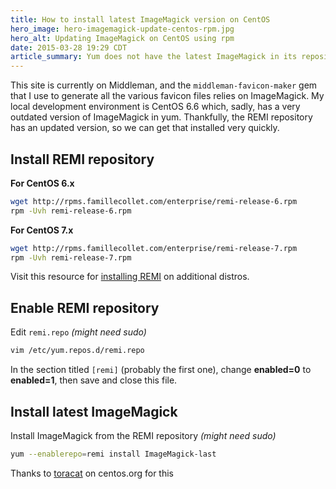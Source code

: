 ```yaml
---
title: How to install latest ImageMagick version on CentOS
hero_image: hero-imagemagick-update-centos-rpm.jpg
hero_alt: Updating ImageMagick on CentOS using rpm
date: 2015-03-28 19:29 CDT
article_summary: Yum does not have the latest ImageMagick in its repository; thankfully, the REMI repository does.
---
```


This site is currently on Middleman, and the `middleman-favicon-maker` gem that I use to generate all the various favicon files relies on ImageMagick. My local development environment is CentOS 6.6 which, sadly, has a very outdated version of ImageMagick in yum. Thankfully, the REMI repository has an updated version, so we can get that installed very quickly.

## Install REMI repository

**For CentOS 6.x**

```bash
wget http://rpms.famillecollet.com/enterprise/remi-release-6.rpm
rpm -Uvh remi-release-6.rpm
```

**For CentOS 7.x**

```bash
wget http://rpms.famillecollet.com/enterprise/remi-release-7.rpm
rpm -Uvh remi-release-7.rpm
```

Visit this resource for [installing REMI](http://www.unixmen.com/install-remi-repository-rhel-centos-scientific-linux-76-x5-x-fedora-201918/) on additional distros.

## Enable REMI repository

Edit `remi.repo` *(might need sudo)*

```bash
vim /etc/yum.repos.d/remi.repo
```

In the section titled `[remi]` (probably the first one), change **enabled=0** to **enabled=1**, then save and close this file.

## Install latest ImageMagick

Install ImageMagick from the REMI repository *(might need sudo)*

```bash
yum --enablerepo=remi install ImageMagick-last
```

Thanks to [toracat](https://www.centos.org/forums/viewtopic.php?t=6490#p30311) on centos.org for this
